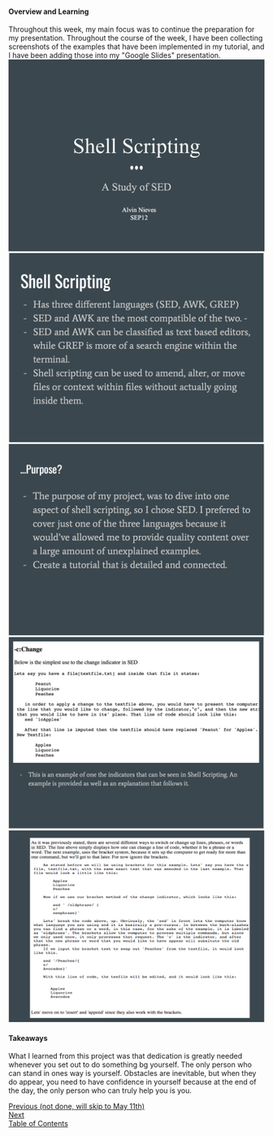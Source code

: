 #### Overview and Learning 
Throughout this week, my main focus was to continue the preparation for my presentation. Throughout the course of the week, I have been collecting screenshots of the examples that have been implemented in my tutorial, and I have been adding those into my "Google Slides" presentation. <br>
![SS1](/SS1.png)<br>
![SS2](/SS2.png)<br>
![SS3](/SS3.png)<br>
![SS4](/SS4.png)<br>
![SS5](/SS5.png)

#### Takeaways
What I learned from this project was that dedication is greatly needed whenever you set out to do something bg yourself. The only person who can stand in ones way is yourself. Obstacles are inevitable, but when they do appear, you need to have confidence in yourself because at the end of the day, the only person who can truly help you is you. 

[Previous (not done, will skip to May 11th)](/mayEleven.md)<br>
[Next]()<br>
[Table of Contents](/readme.md)